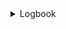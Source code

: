 

<details>
<summary>Logbook</summary>

# reimagined-lamp
Cybersecurity and data privacy - Blended Logbook for the course


# Logbook of stuff


<details>
<summary>Logbook</summary>

| Date | Time | Thing done | Things result |
|-----:|-----------|-----|-----------|
|30.10.2024| 2 h  | Lecture speedrunning, quiz| Quiz done, this logbook started|
|31.10.2024| 2 h  | First chapter done        | Progress on course              |
|2.11.2024 | 2 h  | Second chapter done       | Progress on course              |
|4.11.2024 | 3 h  | Third chapter done        | Progress on course              |
|5.11.2024 | 4 h  | Starting up PortSwigger   | Ability to start a next task    |
|5.11.2024 | 2 h  | Few labs in PortSwigger   | Progress on SQL injection labs  |
|5.11.2024 | 2 h  | Few labs in PortSwigger   | Progress on authentication labs |
|6.11.2024 | 2 h  | More labs in PortSwigger  | Progress on SQL injection labs  |
|6.11.2024 | 1 h  | Fourth chapter done       | Progress on course              |
|7.11.2024 | 2 h  | Fifth chapter done        | Progress on course              |
|7.11.2024 | 1 h  | Module exam done          | Part of course done             |
|8.11.2024 | 3 h  | PortSwigger labs          | Progress on authentication labs |
|11.11.2024| 4 h  | PortSwigger labs          | Progress on access control labs |
|11.11.2024| 3 h  | PortSwigger labs          | 4x SQL, 4x access, 5x auth labs |
|11.11.2024| 3 h  | Lecture watching, website | Starting Phase 1 of application |
|12.11.2024| 4 h  | Lecture watching, website | Progress Phase 1 of application |
|18.11.2024| 2 h  | Smashing head on wall     | Website functional now          |  
|18.11.2024| 3 h  | Smashing head on wall pt.2| Website passes ZAP tests now    |
|22.11.2024| 4 h  | Adding index, login pages | Pages added, ZAP tests passed   |
|29.11.2024| 2 h  | Reservation pages added   | Pages added                     |
|29.11.2024| 2 h  | Writing issues.md         | Figuring out what all is bad    |
|29.11.2024| 1 h  | Editing readme file       | Fixed the readme, added link    |
|4.12.2024 | 2 h  | Adding new fields to DB   | Debugged, learnt, DB works      |
|4.12.2024 | 2 h  | Account, terms, policy    | Required pages added, DB works  |
|4.12.2024 | 2 h  | New page testing          | ZAP reports, bug fixes done     |



</details>

# More detail about what i have done between ZAP reports

Link to report 1: https://github.com/NKRisu/reimagined-lamp/blob/main/2024-11-18-ZAP-Report-.md

After I had tried to fix broken code for the website, backend and also made some errors in the SQL database in Docker container, I begrudgingly gave up on my own codebase and copied the codebase that was given. Started completely from scratch and setup Docker properly, created the SQL database and checked all the tables and naming conventions are correct to what the code asks for are there and launched the website using Deno. Surprisingly the website functioned this time. I then went and tested manually setting valid inputs, invalid inputs and seeing how the database updated, everything seemed okay! That's good! 

So now it was time to see what all was broken security wise on the website based on ZAP report. Obviously there are a lot more glaring issues in the codebase but this is good start. With the report i found out that Content Security Policies should eb set, and so should X-Frame-Options and X-Content-Type-Options. So quick googling on how to deal with these, adding bunch of code from the internet, and drag server back up and running to test it.

Link to last report: https://github.com/NKRisu/reimagined-lamp/blob/main/2024-11-18-ZAP-Report-localhost.md

And miracilously, all alerts have been dealth with. So far. More features to be added, more code to be broken and fixed. 


# Adding index page and login page

Link to report 1: https://github.com/NKRisu/reimagined-lamp/blob/main/2024-11-22-ZAP-Report-.md 

After running multiple scans, there was no errors shown. Checking the report it only says: "This is an informational alert rather than a vulnerability and so there is nothing to fix.", So I don't exactly know if there is anything to add. I already added the bare minimum in Phase 1. On the server logs side I can see that there are a lot of failed attempts by ZAP-scans where server slaps the attempts down, so maybe it does actually work :D Also checked the database to check that data is correctly stored and retviewed. So it all works. Yay.

Link to report 2: https://github.com/NKRisu/reimagined-lamp/blob/main/2024-11-22-ZAP-Report-2.md

# Adding Reservation and Resource pages

Joinked the page files and read through the code to make sure it works with my codebase. Then ran ZAP tests on the newly added pages with no alarms shown. Zap report of this is in the files.
Link to report: https://github.com/NKRisu/reimagined-lamp/blob/main/2024-11-29-ZAP-Report-.md 

# Figuring out the issues and changes that should be made

The booking system is really not production ready and there is a lot that has to be changed from locally hosted semi-safe website beta version to actual production based version. In the assignment it was asked to mark down 5 of the most important changes and fixes required to make the codebase approach production. Some of the changes are quite simply just about stopping the use of quick ways to build test environment that allows the system to function for testing at this point, such as not using in-memory store for the session management. 

Anyways, link to the issues.md is here: https://github.com/NKRisu/reimagined-lamp/blob/main/Issues.md 

# Adding account page, terms&conditions page and privacy notice pages

Adding the pages required updates to the database, new fields for account creation date and terms accepted were required for the account page to show properly. Login log table had to be created as new functions in backend require logging to function properly. With some bit of googling I figured out the commansd to add new fields and create new tables and could also peek in and see that the tables and fields were created correctly. After which I then could test the pages in browser and with ZAP. 

The ZAP report came with some informational alerts due to comments in code it seems like. Following ZAP's suggestion these comments should be removed from code going to production.
and link to latest report: https://github.com/NKRisu/reimagined-lamp/blob/main/2024-12-04-ZAP-Report-.md 










